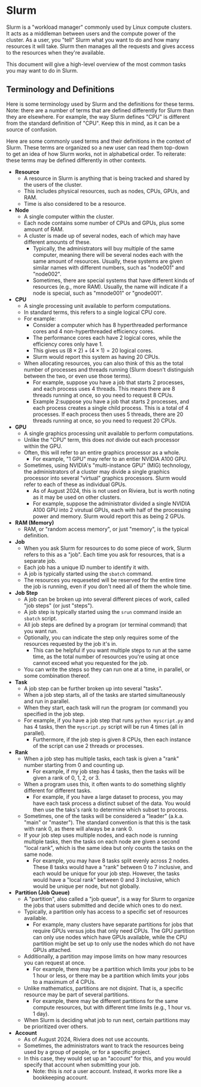 # Slurm
Slurm is a "workload manager" commonly used by Linux compute clusters.
It acts as a middleman between users and the compute power of the cluster.
As a user, you "tell" Slurm what you want to do and how many resources it will take.
Slurm then manages all the requests and gives access to the resources when they're available.

This document will give a high-level overview of the most common tasks you may want to do in Slurm.

## Terminology and Definitions
Here is some terminology used by Slurm and the definitions for these terms.
Note: there are a number of terms that are defined differently for Slurm than they are elsewhere.
For example, the way Slurm defines "CPU" is different from the standard definition of "CPU".
Keep this in mind, as it can be a source of confusion.

Here are some commonly used terms and their definitions in the context of Slurm.
These terms are organized so a new user can read them top-down to get an idea of how Slurm works, not in alphabetical order.
To reiterate: these terms may be defined differently in other contexts.

* __Resource__
  * A resource in Slurm is anything that is being tracked and shared by the users of the cluster.
  * This includes physical resources, such as nodes, CPUs, GPUs, and RAM.
  * Time is also considered to be a resource.
* __Node__
  * A single computer within the cluster.
  * Each node contains some number of CPUs and GPUs, plus some amount of RAM.
  * A cluster is made up of several nodes, each of which may have different amounts of these.
    * Typically, the administrators will buy multiple of the same computer, meaning there will be several nodes each with the same amount of resources. Usually, these systems are given similar names with different numbers, such as "node001" and "node002".
    * Sometimes, there are special systems that have different kinds of resources (e.g., more RAM). Usually, the name will indicate if a node is special, such as "mnode001" or "gnode001".
* __CPU__
  * A single processing unit available to perform computations.
  * In standard terms, this refers to a single logical CPU core.
  * For example:
    * Consider a computer which has 8 hyperthreaded performance cores and 4 non-hyperthreaded efficiency cores.
    * The performance cores each have 2 logical cores, while the efficiency cores only have 1.
    * This gives us $(8 \times 2) + (4 \times 1) = 20$ logical cores.
    * Slurm would report this system as having 20 CPUs.
  * When allocating resources, you can also think of this as the total number of processes and threads running (Slurm doesn't distinguish between the two, or even use those terms).
    * For example, suppose you have a job that starts 2 processes, and each process uses 4 threads. This means there are 8 threads running at once, so you need to request 8 CPUs.
    * Example 2:suppose you have a job that starts 2 processes, and each process creates a single child process. This is a total of 4 processes. If each process then uses 5 threads, there are 20 threads running at once, so you need to request 20 CPUs.
* __GPU__
  * A single graphics processing unit available to perform computations.
  * Unlike the "CPU" term, this does _not_ divide out each processor within the GPU.
  * Often, this will refer to an entire graphics processor as a whole.
    * For example, "1 GPU" may refer to an entier NVIDIA A100 GPU.
  * Sometimes, using NVIDIA's "multi-instance GPU" (MIG) technology, the administrators of a cluster may divide a single graphics processor into several "virtual" graphics processors. Slurm would refer to each of these as individual GPUs.
    * As of August 2024, this is not used on Riviera, but is worth noting as it may be used on other clusters.
    * For example, suppose the administrator divided a single NVIDIA A100 GPU into 2 virutual GPUs, each with half of the processing power and memory. Slurm would report this as being 2 GPUs.
* __RAM (Memory)__
  * RAM, or "random access memory", or just "memory", is the typical definition.
* __Job__
  * When you ask Slurm for resources to do some piece of work, Slurm refers to this as a "job". Each time you ask for resources, that is a separate job.
  * Each job has a unique ID number to identify it with.
  * A job is typically started using the `sbatch` command.
  * The resources you requeseted will be reserved for the entire time the job is running, even if you don't need all of them the whole time.
* __Job Step__
  * A job can be broken up into several different pieces of work, called "job steps" (or just "steps").
  * A job step is typically started using the `srun` command inside an `sbatch` script.
  * All job steps are defined by a program (or terminal command) that you want run.
  * Optionally, you can indicate the step only requires some of the resources requested by the job it's in.
    * This can be helpful if you want multiple steps to run at the same time, as the total number of resources you're using at once cannot exceed what you requested for the job.
  * You can write the steps so they can run one at a time, in parallel, or some combination thereof.
* __Task__
  * A job step can be further broken up into several "tasks".
  * When a job step starts, all of the tasks are started simultaneously and run in parallel.
  * When they start, each task will run the program (or command) you specified in the job step.
  * For example, if you have a job step that runs `python myscript.py` and has 4 tasks, then the `myscript.py` script will be run 4 times (all in parallel).
    * Furthermore, if the job step is given 8 CPUs, then each instance of the script can use 2 threads or processes.
* __Rank__
  * When a job step has multiple tasks, each task is given a "rank" number starting from 0 and counting up.
    * For example, if my job step has 4 tasks, then the tasks will be given a rank of 0, 1, 2, or 3.
  * When a program uses this, it often wants to do something slightly different for different tasks.
    * For example, if you have a large dataset to process, you may have each task process a distinct subset of the data. You would then use the taks's rank to determine which subset to process.
  * Sometimes, one of the tasks will be considered a "leader" (a.k.a. "main" or "master"). The standard convention is that this is the task with rank 0, as there will always be a rank 0.
  * If your job step uses multiple nodes, and each node is running multiple tasks, then the tasks on each node are given a second "local rank", which is the same idea but only counts the tasks on the same node.
    * For example, you may have 8 tasks split evenly across 2 nodes. These 8 tasks would have a "rank" between 0 to 7 inclusive, and each would be unique for your job step. However, the tasks would have a "local rank" between 0 and 3 inclusive, which would be unique per node, but not globally.
* __Partition (Job Queue)__
  * A "partition", also called a "job queue", is a way for Slurm to organize the jobs that users submitted and decide which ones to do next.
  * Typically, a partition only has access to a specific set of resources available.
    * For example, many clusters have separate partitions for jobs that require GPUs versus jobs that only need CPUs. The GPU partition can only use nodes which have GPUs available, while the CPU partition might be set up to only use the nodes which do not have GPUs attached.
  * Additionally, a partition may impose limits on how many resources you can request at once.
    * For example, there may be a partition which limits your jobs to be 1 hour or less, or there may be a partition which limits your jobs to a maximum of 4 CPUs.
  * Unlike mathematics, partitions are not disjoint. That is, a specific resource may be part of several partitions.
    * For example, there may be different partitions for the same compute resources, but with different time limits (e.g., 1 hour vs. 1 day).
  * When Slurm is deciding what job to run next, certain partitions may be prioritized over others.
* __Account__
  * As of August 2024, Riviera does not use accounts.
  * Sometimes, the administrators want to track the resources being used by a group of people, or for a specific project.
  * In this case, they would set up an "account" for this, and you would specify that account when submitting your job.
    * Note: this is _not_ a user account. Instead, it works more like a bookkeeping account.
